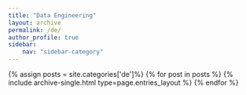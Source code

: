 ```yaml
---
title: "Data Engineering"
layout: archive
permalink: /de/
author_profile: true
sidebar:
    nav: "sidebar-category"
---
```

{% assign posts = site.categories['de']%}
{% for post in posts %}
  {% include archive-single.html type=page.entries_layout %}
{% endfor %}